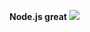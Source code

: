<strong>Node.js great</strong>
<a href="https://www.w3xm.top" target="_blank">
  <img src="/api/siteimage/images/b.jpg">
</a>